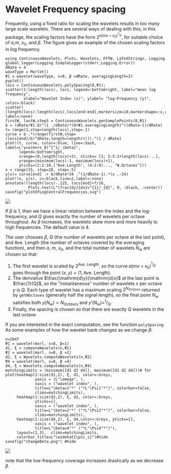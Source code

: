 # Wavelet Frequency spacing #
Frequently, using a fixed ratio for scaling the wavelets results in too many
large scale wavelets. There are several ways of dealing with this; in this
package, the scaling factors have the form $2^{a(mx+x_0)^{^1/_\beta}}$, for
suitable choice of $a$,$m$, $x_0$, and $\beta$.  The figure gives an example
of the chosen scaling factors in log frequency. 

```@setup waves
using ContinuousWavelets, Plots, Wavelets, FFTW, LaTeXStrings, Logging
global_logger(Logging.SimpleLogger(stderr,Logging.Error))
dRate = 4
waveType = Morlet()
Ψ1 = wavelet(waveType, s=8, β =dRate, averagingLength=2)
pyplot()
locs = ContinuousWavelets.polySpacing(8,Ψ1);
scatter(1:length(locs), locs, legend=:bottomright, label="mean log frequency",
        xlabel="Wavelet Index (x)", ylabel= "log-Frequency (y)", color=:black)
scatter!(length(locs):length(locs),locs[end:end],markersize=10,markershape=:x,color=:black, label=:none)
firstW, lastW,stepS = ContinuousWavelets.genSamplePoints(8,Ψ1)
b = (dRate/Ψ1.Q)^(1 ./dRate)*(8+Ψ1.averagingLength)^((dRate-1)/dRate)
t= range(1,stop=length(locs),step=.1)
curve = b .*(range(firstW,stop=(locs[end]/b)^dRate,length=length(t))).^(1 / dRate)
plot!(t, curve, color=:blue, line=:dash, label=L"y=a(mx+x_0)^{^1/_\beta}",
      legend=:bottomright,
      xrange=(0,length(locs)+3), xticks= [1; 5:5:1+length(locs)...],
      yrange=(minimum(locs)-1, maximum(locs)+1),
      yticks=(2:2:10,["Ave.Length", (4:2:8)..., "N.Octaves"]))
x = range(15, stop=28, step=.5)
y(x)= curve[end] .+ b/dRate*24 .^(1/dRate-1).*(x .-24)
plot!(x, y(x), c=:black,line=2,label=:none)
annotate!(length(locs)-.125, locs[end]+7/16, 
          Plots.text(L"\frac{dy}{dx}=^{1}/_{Q}", 9, :black, :center))
savefig("plotOfLogCentralFrequencies.svg")
```
![](plotOfLogCentralFrequencies.svg)

If $\beta$ is 1, then we have a linear relation between the index and the
log-frequency, and $Q$ gives exactly the number of wavelets per octave
throughout. As $\beta$ increases, the wavelets skew more and more heavily to
high frequencies. The default value is 4.

The user chooses $\beta$, $Q$ (the number of wavelets per octave at the last
point), and Ave. Length (the number of octaves covered by the averaging
function), and then $a$, $m$, $x_0$, and the total number of wavelets $N_w$ are
chosen so that:
1. The first wavelet is scaled by $2^{\textrm{Ave. Length}}$, so the curve
    $a(mx+x_0)^{^1/_\beta}$ goes through the point 
    $(x,y)=(1,\textrm{Ave. Length})$.
2. The derivative $\frac{\mathrm{d}y}{\mathrm{d}x}$ at the last point is
    $\frac{1}{Q}$, so the "instantaneous" number of wavelets $x$ per octave $y$
    is $Q$. Each type of wavelet has a maximum scaling $2^{N_{Octaves}}$
    returned by `getNOctaves` (generally half the signal length), so the final
    point $N_w$ satisfies both $y(N_w) = N_{Octaves}$ and
    $y'(N_w)=^1/_Q$.
3. Finally, the spacing is chosen so that there are exactly $Q$ wavelets in the
   last octave.

If you are interested in the exact computation, see the function `polySpacing`.
As some examples of how the wavelet bank changes as we change $\beta$:
```@example waves
n=2047
Ψ1 = wavelet(morl, s=8, β=1)
d1, ξ = computeWavelets(n,Ψ1)
Ψ2 = wavelet(morl, s=8, β =2)
d2, ξ = Wavelets.computeWavelets(n,Ψ2)
Ψ4 = wavelet(morl, s=8, β =4)
d4, ξ = Wavelets.computeWavelets(n,Ψ4)
matchingLimits = (minimum([d1 d2 d4]), maximum([d1 d2 d4]))# for 
plot(heatmap(1:size(d1,2), ξ, d1, color=:Greys, 
             yaxis = (L"\omega", ), 
             xaxis = ("wavelet index", ),
             title=L"\beta=1"*" ("*L"\Psi1"*")", colorbar=false,
             clims=matchingLimits),
     heatmap(1:size(d2,2), ξ, d2, color=:Greys, 
             yticks=[], 
             xaxis = ("wavelet index", ),
             title=L"\beta=2"*" ("*L"\Psi2"*")", colorbar=false,
             clims=matchingLimits), 
     heatmap(1:size(d4,2), ξ, d4,color=:Greys, yticks=[],
             xaxis = ("wavelet index", ),
             title=L"\beta=4"*" ("*L"\Psi4"*")"),
     layout=(1,3),  clims=matchingLimits, 
     colorbar_title=L"\widehat{\psi_i}")#hide
savefig("changeBeta.png") #hide
```
![](changeBeta.png)

note that the low-frequency coverage increases drastically as we decrease
$\beta$.
